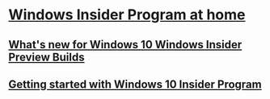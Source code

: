 # [Windows Insider Program at home](index.md)
## [What's new for Windows 10 Windows Insider Preview Builds](Whats-new-wip-at-home.md)
## [Getting started with Windows 10 Insider Program](Get-started-wip-at-home.md)
